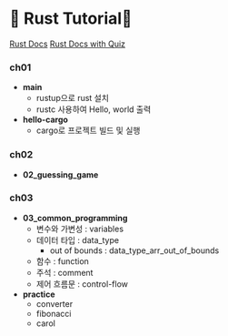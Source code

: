 # 🦀 Rust Tutorial🦀
[Rust Docs](https://doc.rust-kr.org/)
[Rust Docs with Quiz](https://rust-book.cs.brown.edu/)

### ch01
- **main**
  - rustup으로 rust 설치
  - rustc 사용하여 Hello, world 출력
- **hello-cargo**
  - cargo로 프로젝트 빌드 및 실행
 
### ch02
- **02_guessing_game**

### ch03
- **03_common_programming**
  - 변수와 가변성 : variables
  - 데이터 타입 : data_type
    * out of bounds : data_type_arr_out_of_bounds   
  - 함수 : function
  - 주석 : comment
  - 제어 흐름문 : control-flow
- **practice**
  - converter
  - fibonacci
  - carol
    

